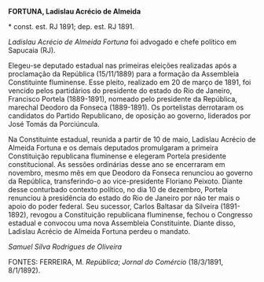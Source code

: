 **FORTUNA, Ladislau Acrécio de Almeida**

\* const. est. RJ 1891; dep. est. RJ 1891.

*Ladislau Acrécio de Almeida Fortuna* foi advogado e chefe político em
Sapucaia (RJ).

Elegeu-se deputado estadual nas primeiras eleições realizadas após a
proclamação da República (15/11/1889) para a formação da Assembleia
Constituinte fluminense. Esse pleito, realizado em 20 de março de 1891,
foi vencido pelos partidários do presidente do estado do Rio de Janeiro,
Francisco Portela (1889-1891), nomeado pelo presidente da República,
marechal Deodoro da Fonseca (1889-1891). Os portelistas derrotaram os
candidatos do Partido Republicano, de oposição ao governo, liderados por
José Tomás da Porciúncula.

Na Constituinte estadual, reunida a partir de 10 de maio, Ladislau
Acrécio de Almeida Fortuna e os demais deputados promulgaram a primeira
Constituição republicana fluminense e elegeram Portela presidente
constitucional. As sessões ordinárias desse ano se encerraram em
novembro, mesmo mês em que Deodoro da Fonseca renunciou ao governo da
República, transferindo-o ao vice-presidente Floriano Peixoto. Diante
desse conturbado contexto político, no dia 10 de dezembro, Portela
renunciou à presidência do estado do Rio de Janeiro por não ter mais o
apoio do poder federal. Seu sucessor, Carlos Baltasar da Silveira
(1891-1892), revogou a Constituição republicana fluminense, fechou o
Congresso estadual e convocou uma nova Assembleia Constituinte. Diante
disso, Ladislau Acrécio de Almeida Fortuna perdeu o mandato.

*Samuel Silva Rodrigues de Oliveira*

FONTES: FERREIRA, M. *República*; *Jornal do Comércio* (18/3/1891,
8/1/1892).
